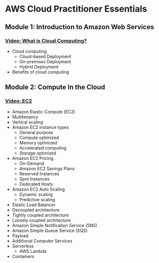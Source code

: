# AWS Cloud Practitioner Essentials

## Module 1: Introduction to Amazon Web Services

### [Video: What is Cloud Computing?](https://www.coursera.org/learn/aws-cloud-practitioner-essentials/lecture/CC887/what-is-cloud-computing)

- Cloud computing
  - Cloud-based Deployment
  - On-premises Deployment
  - Hybrid Deployment
- Benefits of cloud computing

## Module 2: Compute In the Cloud

### [Video: EC2](https://www.coursera.org/learn/aws-cloud-practitioner-essentials/lecture/a4gdy/introduction-to-module-2)

- Amazon Elastic Compute (EC2)
- Multitenancy
- Vertical scaling
- Amazon EC2 instance types
  - General purpose
  - Compute optimized
  - Memory optimized
  - Accelerated computing
  - Storage optimized
- Amazon EC2 Pricing
  - On-Demand
  - Amazon EC2 Savings Plans
  - Reserved Instances
  - Spot Instances
  - Dedicated Hosts
- Amazon EC2 Auto Scaling
  - Dynamic scaling
  - Predictive scaling
- Elastic Load Balancer
- Decoupled architecture
- Tightly coupled architecture
- Loosely coupled architecture
- Amazon Simple Notification Service (SNS)
- Amazon Simple Queue Service (SQS)
- Payload
- Additional Computer Services
- Serverless
  - AWS Lambda
- Containers
